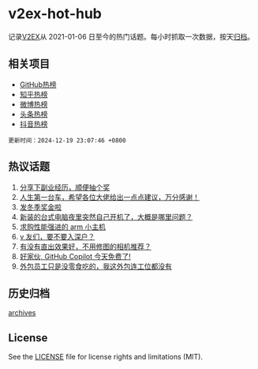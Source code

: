 # v2ex-hot-hub

 记录[V2EX](https://www.v2ex.com/)从 2021-01-06 日至今的热门话题。每小时抓取一次数据，按天[归档](archives)。
 
 ## 相关项目

- [GitHub热榜](https://github.com/it985/github-hot-hub)
- [知乎热榜](https://github.com/it985/zhihu-hot-hub)
- [微博热榜](https://github.com/it985/weibo-hot-hub)
- [头条热榜](https://github.com/it985/toutiao-hot-hub)
- [抖音热榜](https://github.com/it985/douyin-hot-hub)


 `更新时间：2024-12-19 23:07:46 +0800`

## 热议话题

1. [分享下副业经历，顺便抽个奖](https://www.v2ex.com/t/1098683)
1. [人生第一台车，希望各位大佬给出一点点建议，万分感谢！](https://www.v2ex.com/t/1098667)
1. [发冬季奖金啦](https://www.v2ex.com/t/1098740)
1. [新装的台式电脑夜里突然自己开机了，大概是哪里问题？](https://www.v2ex.com/t/1098658)
1. [求购性能强进的 arm 小主机](https://www.v2ex.com/t/1098745)
1. [v 友们，要不要入深户？](https://www.v2ex.com/t/1098700)
1. [有没有直出效果好，不用修图的相机推荐？](https://www.v2ex.com/t/1098677)
1. [好家伙, GitHub Copilot 今天免费了!](https://www.v2ex.com/t/1098645)
1. [外包员工只是没零食吃的，我这外包连工位都没有](https://www.v2ex.com/t/1098739)

## 历史归档

[archives](archives)

## License

See the [LICENSE](LICENSE) file for license rights and limitations (MIT).
